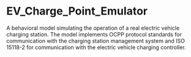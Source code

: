# EV_Charge_Point_Emulator
A behavioral model simulating the operation of a real electric vehicle charging station. The model implements OCPP protocol standards for communication with the charging station management system and ISO 15118-2 for communication with the electric vehicle charging controller.
